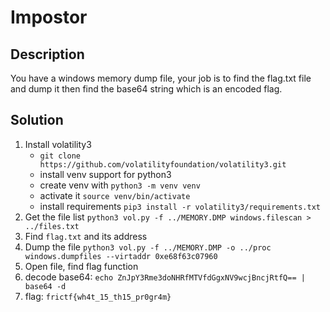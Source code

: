 # Impostor 

## Description
You have a windows memory dump file, your job is to find the flag.txt file and dump it then find the base64 string which is an encoded flag.

## Solution

1. Install volatility3
    - `git clone https://github.com/volatilityfoundation/volatility3.git`
    - install venv support for python3
    - create venv with `python3 -m venv venv`
    - activate it `source venv/bin/activate`
    - install requirements `pip3 install -r volatility3/requirements.txt`
2. Get the file list `python3 vol.py -f ../MEMORY.DMP windows.filescan > ../files.txt`
3. Find `flag.txt` and its address
4. Dump the file `python3 vol.py -f ../MEMORY.DMP -o ../proc windows.dumpfiles --virtaddr 0xe68f63c07960`
5. Open file, find flag function
6. decode base64: `echo ZnJpY3Rme3doNHRfMTVfdGgxNV9wcjBncjRtfQ== | base64 -d`
7. flag: `frictf{wh4t_15_th15_pr0gr4m}`
